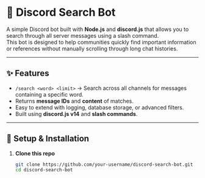 # 🔎 Discord Search Bot  

A simple Discord bot built with **Node.js** and **discord.js** that allows you to search through all server messages using a slash command.  
This bot is designed to help communities quickly find important information or references without manually scrolling through long chat histories.  

---

## ✨ Features
- `/search <word> <limit>` → Search across all channels for messages containing a specific word.  
- Returns **message IDs** and **content** of matches.  
- Easy to extend with logging, database storage, or advanced filters.  
- Built using **discord.js v14** and **slash commands**.  

---

## 🚀 Setup & Installation  

1. **Clone this repo**  
   ```bash
   git clone https://github.com/your-username/discord-search-bot.git
   cd discord-search-bot
